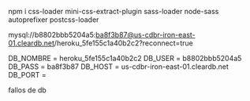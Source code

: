 npm i css-loader mini-css-extract-plugin sass-loader node-sass autoprefixer postcss-loader

mysql://b8802bbb5204a5:ba8f3b87@us-cdbr-iron-east-01.cleardb.net/heroku_5fe155c1a40b2c2?reconnect=true

DB_NOMBRE = heroku_5fe155c1a40b2c2
DB_USER = b8802bbb5204a5
DB_PASS = ba8f3b87
DB_HOST = us-cdbr-iron-east-01.cleardb.net
DB_PORT = 
 
 fallos de db